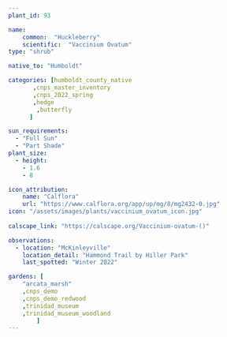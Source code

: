 ```yaml
---
plant_id: 93

name: 
    common:  "Huckleberry"   
    scientific:  "Vaccinium Ovatum"    
type: "shrub"

native_to: "Humboldt"

categories: [humboldt_county_native
       ,cnps_master_inventory
       ,cnps_2022_spring
       ,hedge
        ,butterfly
      ]

sun_requirements:
  - "Full Sun"
  - "Part Shade"
plant_size:
  - height: 
    - 1.6
    - 8

icon_attribution: 
    name: "Calflora"
    url: "https://www.calflora.org/app/up/mg/8/mg2432-0.jpg" 
icon: "/assets/images/plants/vaccinium_ovatum_icon.jpg"
 
calscape_link: "https://calscape.org/Vaccinium-ovatum-()"

observations: 
  - location: "McKinleyville"
    location_detail: "Hammond Trail by Hiller Park" 
    last_spotted: "Winter 2022"

gardens: [ 
    "arcata_marsh"
    ,cnps_demo
    ,cnps_demo_redwood
    ,trinidad_museum
    ,trinidad_museum_woodland
        ]
---
```

